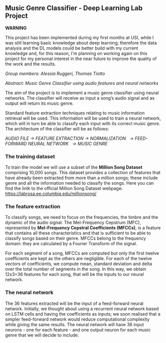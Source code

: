 ## Music Genre Classifier - Deep Learning Lab Project

**WARNING**

This project has been implemented during my first months at USI, while I was still learning basic knowledge about deep learning; therefore the data analysis and the DL models could be better build with my current knowledge and, for this reason, I'm planning on working again on this project for my personal interest in the near future to improve the quality of the work and the results.

*Group members: Alessia Ruggeri, Thomas Tiotto*

*Abstract: Music Genre Classifier using audio features and neural networks*

The aim of the project is to implement a music genre classifier using neural networks. The classifier will receive as input a song’s audio signal and as output will return its music genre.

Standard feature extraction techniques relating to music information retrieval will be used. This information will be used to train a neural network, which will in turn be able to classify each input with its correct music genre. The architecture of the classifier will be as follows:

*AUDIO FILE  ->  FEATURE EXTRACTION  ->  NORMALIZATION   ->  FEED-FORWARD NEURAL NETWORK   ->  MUSIC GENRE*


### The training dataset

To train the model we will use a subset of the **Million Song Dataset** comprising 10,000 songs. This dataset provides a collection of features that have already been extracted from more than a million songs; these include genre and all the information needed to classify the songs. Here you can find the linlk to the official Million Song Dataset webpage: https://labrosa.ee.columbia.edu/millionsong/


### The feature extraction

To classify songs, we need to focus on the frequencies, the timbre and the dynamic of the audio signal. The Mel-Frequency Cepstrum (MFC), represented by **Mel-Frequency Cepstral Coefficients (MFCCs)**, is a feature that contains all these characteristics and that is sufficient to be able to classify songs based on their genre. MFCCs belong to the frequency domain: they are calculated by a Fourier Transform of the signal.

For each segment of a song, MFCCs are computed but only the first twelve coefficients are kept as the others are negligible. For each of the twelve vectors of coefficients, we compute mean, standard deviation and delta over the total number of segments in the song. In this way, we obtain 12x3=36 features for each song, that will be the inputs to our neural network.


### The neural network

The 36 features extracted will be the input of a feed-forward neural network. Initially, we thought about using a recurrent neural network based on LSTM cells and having the coefficients as inputs; we soon realised that a simpler feed-forward network would reduce computational complexity while giving the same results. The neural network will have 36 input neurons - one for each feature - and one output neuron for each music genre that we will decide to include.
